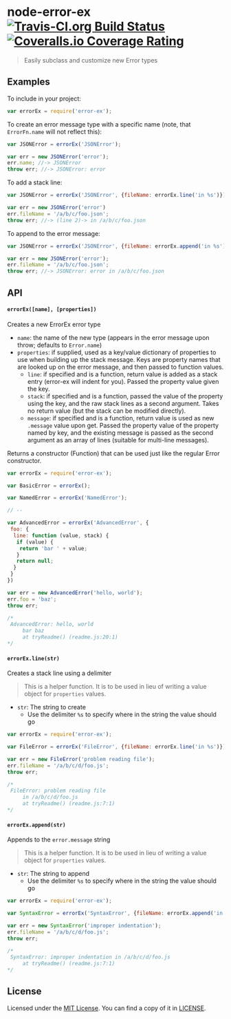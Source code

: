 # node-error-ex [![Travis-CI.org Build Status](https://img.shields.io/travis/Qix-/node-error-ex.svg?style=flat-square)](https://travis-ci.org/Qix-/node-error-ex) [![Coveralls.io Coverage Rating](https://img.shields.io/coveralls/Qix-/node-error-ex.svg?style=flat-square)](https://coveralls.io/r/Qix-/node-error-ex)
>
> Easily subclass and customize new Error types

## Examples

To include in your project:

```javascript
var errorEx = require('error-ex');
```

To create an error message type with a specific name (note, that `ErrorFn.name`
will not reflect this):

```javascript
var JSONError = errorEx('JSONError');

var err = new JSONError('error');
err.name; //-> JSONError
throw err; //-> JSONError: error
```

To add a stack line:

```javascript
var JSONError = errorEx('JSONError', {fileName: errorEx.line('in %s')});

var err = new JSONError('error')
err.fileName = '/a/b/c/foo.json';
throw err; //-> (line 2)-> in /a/b/c/foo.json
```

To append to the error message:

```javascript
var JSONError = errorEx('JSONError', {fileName: errorEx.append('in %s')});

var err = new JSONError('error');
err.fileName = '/a/b/c/foo.json';
throw err; //-> JSONError: error in /a/b/c/foo.json
```

## API

#### `errorEx([name], [properties])`

Creates a new ErrorEx error type

- `name`: the name of the new type (appears in the error message upon throw;
  defaults to `Error.name`)
- `properties`: if supplied, used as a key/value dictionary of properties to
  use when building up the stack message. Keys are property names that are
  looked up on the error message, and then passed to function values.
 	- `line`: if specified and is a function, return value is added as a stack
    entry (error-ex will indent for you). Passed the property value given
    the key.
  - `stack`: if specified and is a function, passed the value of the property
    using the key, and the raw stack lines as a second argument. Takes no
    return value (but the stack can be modified directly).
  - `message`: if specified and is a function, return value is used as new
    `.message` value upon get. Passed the property value of the property named
    by key, and the existing message is passed as the second argument as an
    array of lines (suitable for multi-line messages).

Returns a constructor (Function) that can be used just like the regular Error
constructor.

```javascript
var errorEx = require('error-ex');

var BasicError = errorEx();

var NamedError = errorEx('NamedError');

// --

var AdvancedError = errorEx('AdvancedError', {
 foo: {
  line: function (value, stack) {
   if (value) {
    return 'bar ' + value;
   }
   return null;
  }
 }
})

var err = new AdvancedError('hello, world');
err.foo = 'baz';
throw err;

/*
 AdvancedError: hello, world
     bar baz
     at tryReadme() (readme.js:20:1)
*/
```

#### `errorEx.line(str)`

Creates a stack line using a delimiter

> This is a helper function. It is to be used in lieu of writing a value object
> for `properties` values.

- `str`: The string to create
  - Use the delimiter `%s` to specify where in the string the value should go

```javascript
var errorEx = require('error-ex');

var FileError = errorEx('FileError', {fileName: errorEx.line('in %s')});

var err = new FileError('problem reading file');
err.fileName = '/a/b/c/d/foo.js';
throw err;

/*
 FileError: problem reading file
     in /a/b/c/d/foo.js
     at tryReadme() (readme.js:7:1)
*/
```

#### `errorEx.append(str)`

Appends to the `error.message` string

> This is a helper function. It is to be used in lieu of writing a value object
> for `properties` values.

- `str`: The string to append
  - Use the delimiter `%s` to specify where in the string the value should go

```javascript
var errorEx = require('error-ex');

var SyntaxError = errorEx('SyntaxError', {fileName: errorEx.append('in %s')});

var err = new SyntaxError('improper indentation');
err.fileName = '/a/b/c/d/foo.js';
throw err;

/*
 SyntaxError: improper indentation in /a/b/c/d/foo.js
     at tryReadme() (readme.js:7:1)
*/
```

## License

Licensed under the [MIT License](http://opensource.org/licenses/MIT).
You can find a copy of it in [LICENSE](LICENSE).
